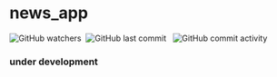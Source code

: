 # news_app
![GitHub watchers](https://img.shields.io/github/watchers/Yoad-Duani/news_app_flutter?style=social)&nbsp; ![GitHub last commit](https://img.shields.io/github/last-commit/Yoad-Duani/news_app_flutter?style=flat-square) &nbsp; ![GitHub commit activity](https://img.shields.io/github/commit-activity/y/Yoad-Duani/news_app_flutter)

### under development
